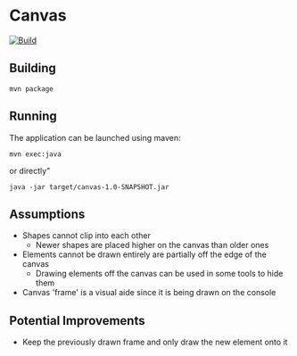 # Canvas

[![Build](https://github.com/jMaddrell/canvas/actions/workflows/maven.yml/badge.svg?branch=main)](https://github.com/jMaddrell/canvas/actions/workflows/maven.yml)

## Building

```shell
mvn package
```

## Running
The application can be launched using maven:
```shell
mvn exec:java
```

or directly"
```shell
java -jar target/canvas-1.0-SNAPSHOT.jar
```

## Assumptions
- Shapes cannot clip into each other
  - Newer shapes are placed higher on the canvas than older ones
- Elements cannot be drawn entirely are partially off the edge of the canvas
  - Drawing elements off the canvas can be used in some tools to hide them
- Canvas 'frame' is a visual aide since it is being drawn on the console

## Potential Improvements
- Keep the previously drawn frame and only draw the new element onto it

